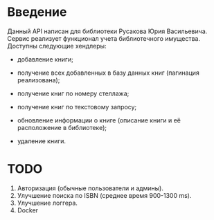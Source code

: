 # Введение

Данный API написан для библиотеки Русакова Юрия Васильевича. Сервис реализует функционал учета библиотечного имущества. Доступны следующие хендлеры:

- добавление книги;

- получение всех добавленных в базу данных книг (пагинация реализована);

- получение книг по номеру стеллажа;

- получение книг по текстовому запросу;

- обновление информации о книге (описание книги и её расположение в библиотеке);

- удаление книги.

# TODO

1. Авторизация (обычные пользователи и админы).
2. Улучшение поиска по ISBN (среднее время 900-1300 ms).
3. Улучшение логгера.
4. Docker
